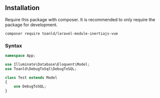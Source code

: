 ## Installation

Require this package with composer. It is recommended to only require the package for development.

```shell
composer require toanld/laravel-module-inertiajs-vue
```

### Syntax

```php
namespace App;

use Illuminate\Database\Eloquent\Model;
use Toanld\DebugToSql\DebugToSQL;

class Test extends Model
{
    use DebugToSQL;
}
```

